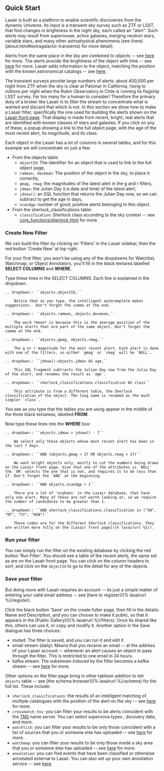 ## Quick Start
Lasair is built as a platform to enable scientific discoveries from the dynamic Universe.
Its input is a transient sky survey such as ZTF or LSST, that find changes in brightness in 
the night sky, each called an "alert". Such alerts may result from supernovae, 
active galaxies, merging neutron stars, variable stars, and many other astrophysical 
phenomena (see (here)[about.html#extragalactic-transients) for more detail). 

Alerts from the same place in the sky are combined to *objects* -- 
see [here](concepts/objects_sources.html) for more. 
The alerts provide the brightness of the object with time -- 
see [here](concepts/lightcurve.html) for more. 
Lasair adds information to the object, matching the position with the known astronomical catalogs -- 
see [here](concepts/sky-context.html).

The transient surveys provide large numbers of alerts: about 400,000 per night from ZTF when the sky is 
clear at Palomar in California, rising to millions per night when the Rubin Observatory in Chile
is running its flagship LSST survey. Far too many for a human to consider! 
Therefore the primary duty of a broker like Lasair is to *filter* the stream to concentrate 
what is wanted and discard that which is not. In this section we show how to make a Lasair filter,
specifically the one used for building the alerts shown on the [Lasair front page]({%lasairurl%}/).
That display is made from recent, bright, real alerts that are identified with known classes
of stars and galaxies. If you click on any of these, a popup showing a link to the full object page,
with the age of the most recent alert, its magnitude, and its class.

Each object in the Lasair has a lot of columns in several tables, and for this example we will 
concentrate on just a few:

* From the objects table:
    * `objectId`: The identifier for an object that is used to link to the full object page,
    * `ramean, decmean`: The position of the object in the sky, to place it correctly,
    * `gmag, rmag`: the magnitudes of the latest alert in the g and r filters,
    * `jdmax`: the Julian Day (i.e.date and time) of the latest alert,
    * `jdnow()`: an SQL function that returns the Julian Day now, so we can subtract to get the age in days,
    * `ncandgp`: number of good, positive alerts belonging to this object. 
* From the sherlock_classifications table:
    * `classification`: Sherlock class according to the sky context -- see [core_functions/sherlock.html](here) for more.

### Create New Filter
We can build the filter by clicking on 'Filters' in the Lasair sidebar, then the red button 'Create New' at top right.

For your first filter, you won't be using any of the dropdowns for Watchlist, Watchmap, or Object Annotators, you'll fill in the black textarea labelled **SELECT COLUMNS** and **WHERE**. 

Type these lines in the SELECT COLUMNS. Each line is explained in the dropdown.
```eval_rst
.. dropdown:: ``objects.objectId,``

    Notice that as you type, the intelligent autocomplete makes suggestions.  Don't forget the comma at the end.
```
```eval_rst
.. dropdown:: ``objects.ramean, objects.decmean,``

    The word *mean* is because this is the average position of the multiple alerts that are part of the same object. Don't forget the comma at the end.
```
```eval_rst
.. dropdown:: ``objects.gmag, objects.rmag,``

    The g or r magnitude for the most recent alert. Each alert is done with one of the filters, so either `gmag` or `rmag` will be `NULL`.
```
```eval_rst
.. dropdown:: ``jdnow()-objects.jdmax AS age,``

    This SQL fragment subtracts the Julian Day now from the Julia Day of the alert, and renames the result as `age`.
```
```eval_rst
.. dropdown:: ``sherlock_classifications.classification AS class``

    This attribute is from a different table, the Sherlock classification of the object. The long name is renamed as the much simpler `class`.
```

You see as you type that the tables you are using appear in the middle of the three black textareas, 
labelled **FROM**.

Now type these lines into the **WHERE** box:
```eval_rst
.. dropdown:: ``objects.jdmax > jdnow() - 7``

    We select only those objects whose most recent alert has been in the last 7 days.
```
```eval_rst
.. dropdown:: ``AND (objects.gmag < 17 OR objects.rmag < 17)``

    We want bright objects only, mostly to cut the numbers being drawn on the Lasair front page. Give that one of the attributes is `NULL` the `OR` selects the one that is not, and requires it to be less than 17. Don't forget the `AND` at the beginning.
```
```eval_rst
.. dropdown:: ``AND objects.ncandgp > 1``

    There are a lot of 'orphans' in the Lasair database, that have only one alert. Many of these are not worth looking at, so we require the number of candidates to be greater than 1.
```
```eval_rst
.. dropdown:: ``AND sherlock_classifications.classification in ("SN", "NT", "CV", "AGN")``

    These codes are for the different Sherlock classifications. They are written more fully on the [Lasair front page]({% lasairurl %}/).
```

### Run your filter
You can simply run the filter on the existing database by clicking the red button 'Run Filter'.
You should see a table of the recent alerts, the same set as are on the Lasair front page.
You can click on the column headers to sort, and click on the `objectId` to go to the detail 
for any of the objects.

### Save your filter
But doing more with Lasair requires an account -- its just a simple matter of entering
your valid email address -- see [here to register]({% lasairurl %}/register).

Click the black button 'Save' on the create fulter page, then fill in the details: Name and Description, and you can choose to make it public, so that it appears in the [Public Gallery](({% lasairurl %}/filters). Once its shared like this, others can use it, or copy and modify it. Another option in the Save dialogue 
has three choices:
* muted: The filter is saved, and you can run it and edit it
* email stream (daily): Means that you receive an email -- at the address of your Lasair account -- 
whenever an alert causes an object to pass through the filter. 
This is restricted to one email in 24 hours.
* kafka stream: The substream induced by the filter becomes a kafka stream -- see [here](core_functions/alert-streams.html) for more.

Other options on the filter page bring in other tablesin addition to teh `objects` table 
-- see [the schema browser]({% lasairurl %}/schema) for the full list. These include:

* `sherlock_classifications`: the results of an intelligent matching of multiple catalogues 
with the position of the alert on the sky -- see [here](core_functions/sherlock.html) for more.
* `crossmatch_tns`: you can filter your results to be alerts coincident with the 
[TNS](https://www.wis-tns.org/) name server. You can select supernova types , dscovery date, and more.
* `watchlist`: you can filter your results to be only those coincident with a list of sources
that you or someone else has  uploaded -- see [here](core_functions/watchlists.html) for more.
* `watchmap`: you can filter your results to be only those inside a sky area that you or 
someone else has uploaded -- see [here](core_functions/watchmaps.html) for more.
* `annotation`: you can find events that have been classified or otherwise annotated external
to Lasair. You can also set up your own annotation service -- see [here](concepts/annotations.html).
